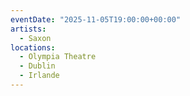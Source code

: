 ```yaml
---
eventDate: "2025-11-05T19:00:00+00:00"
artists:
  - Saxon
locations:
  - Olympia Theatre
  - Dublin
  - Irlande
---
```

